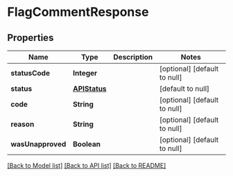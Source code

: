 # FlagCommentResponse
## Properties

| Name | Type | Description | Notes |
|------------ | ------------- | ------------- | -------------|
| **statusCode** | **Integer** |  | [optional] [default to null] |
| **status** | [**APIStatus**](APIStatus.md) |  | [default to null] |
| **code** | **String** |  | [optional] [default to null] |
| **reason** | **String** |  | [optional] [default to null] |
| **wasUnapproved** | **Boolean** |  | [optional] [default to null] |

[[Back to Model list]](../README.md#documentation-for-models) [[Back to API list]](../README.md#documentation-for-api-endpoints) [[Back to README]](../README.md)

